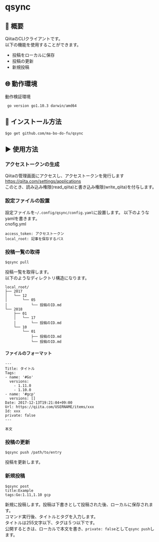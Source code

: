 # qsync
 
## :pushpin: 概要
 QiitaのCLIクライアントです。  
以下の機能を使用することができます。
 - 投稿をローカルに保存
 - 投稿の更新
 - 新規投稿

## :globe_with_meridians: 動作環境
動作検証環境
```
 go version go1.10.3 darwin/amd64
```
 
## :floppy_disk: インストール方法
```
$go get github.com/ma-bo-do-fu/qsync
```
 
## :arrow_forward: 使用方法
### アクセストークンの生成
Qiitaの管理画面にアクセスし、アクセストークンを発行します  
https://qiita.com/settings/applications  
このとき、読み込み権限(read_qiita)と書き込み権限(write_qiita)を付与します。

### 設定ファイルの設置
設定ファイルを`~/.config/qsync/config.yaml`に設置します。
以下のようなyamlを書きます。  
cnofig.yml
```
access_token: アクセストークン
local_root: 記事を保存するパス
```
### 投稿一覧の取得
```
$qsync pull
```
投稿一覧を取得します。  
以下のようなディレクトリ構造になります。
```
local_root/
├── 2017
│   └── 12
│       └── 05
│           └── 投稿のID.md
└── 2018
    ├── 01
    │   └── 17
    │       └── 投稿のID.md
    └── 10
        └── 01
            ├── 投稿のID.md
            └── 投稿のID.md
```
#### ファイルのフォーマット
```
---
Title: タイトル
Tags:
- name: '#Go'
  versions: 
    - 1.11.0
    - 1.10.0
- name: '#gcp'
  versions: []
Date: 2017-12-13T19:21:04+09:00
Url: https://qiita.com/USERNAME/items/xxx
Id: xxx
private: false
---

本文

```


### 投稿の更新
```
$qsync push /path/to/entry
```
投稿を更新します。

### 新規投稿
```
$qsync post
title:Example
tags:Go:1.11,1.10 gcp
```
新規に投稿します。投稿は下書きとして投稿された後、ローカルに保存されます。  
コマンド実行後、タイトルとタグを入力します。  
タイトルは255文字以下、タグは５つ以下です。   
公開するときは、ローカルで本文を書き、`private: false`として`qsync push`します。  
